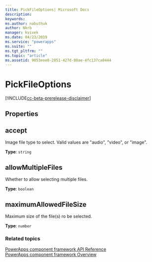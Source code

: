 ```yaml
---
title: PickFileOptions| Microsoft Docs
description: 
keywords: 
ms.author: nabuthuk
author: Nkrb
manager: kvivek
ms.date: 04/23/2019
ms.service: "powerapps"
ms.suite: ""
ms.tgt_pltfrm: ""
ms.topic: "article"
ms.assetid: 9053eee8-2851-427d-88ae-4fc137ca0444
---
```


# PickFileOptions

[!INCLUDE[cc-beta-prerelease-disclaimer](../../../includes/cc-beta-prerelease-disclaimer.md)]

## Properties

## accept

Image file type to select. Valid values are "audio", "video", or "image".

**Type**: `string`

## allowMultipleFiles

Whether to allow selecting multiple files.

**Type**: `boolean`

## maximumAllowedFileSize

Maximum size of the file(s) ro be selected.

**Type**: `number`


### Related topics

[PowerApps component framework API Reference](../reference/index.md)<br/>
[PowerApps component framework Overview](../overview.md)